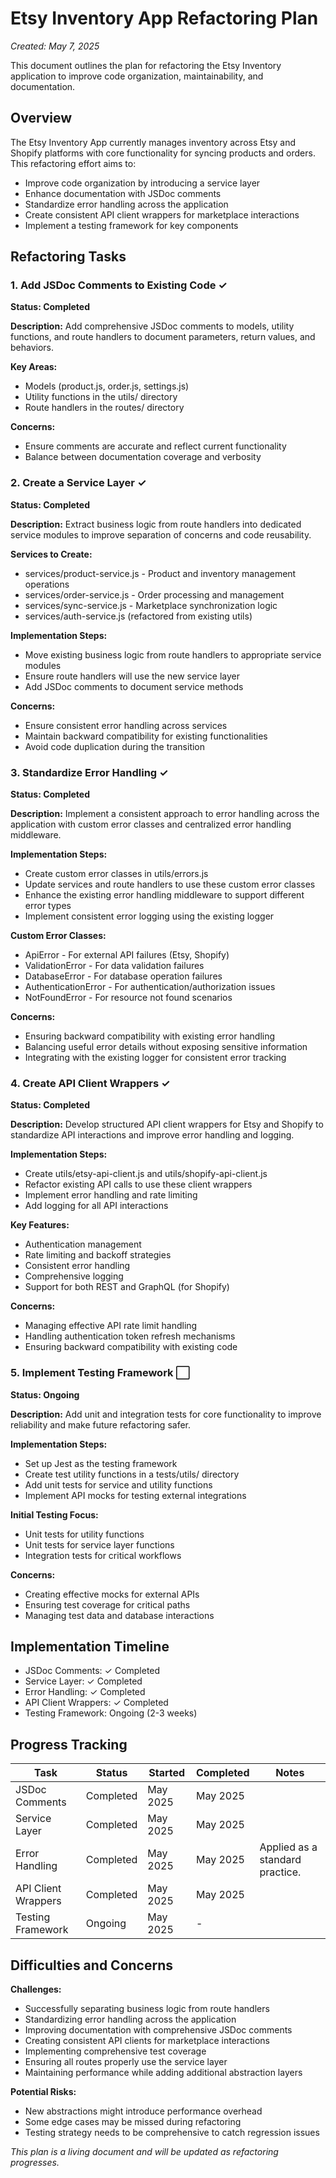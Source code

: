 # Etsy Inventory App Refactoring Plan

*Created: May 7, 2025*

This document outlines the plan for refactoring the Etsy Inventory application to improve code organization, maintainability, and documentation.

## Overview

The Etsy Inventory App currently manages inventory across Etsy and Shopify platforms with core functionality for syncing products and orders. This refactoring effort aims to:

- Improve code organization by introducing a service layer
- Enhance documentation with JSDoc comments
- Standardize error handling across the application
- Create consistent API client wrappers for marketplace interactions
- Implement a testing framework for key components

## Refactoring Tasks

### 1. Add JSDoc Comments to Existing Code ✓

**Status: Completed**

**Description:** Add comprehensive JSDoc comments to models, utility functions, and route handlers to document parameters, return values, and behaviors.

**Key Areas:**

- Models (product.js, order.js, settings.js)
- Utility functions in the utils/ directory
- Route handlers in the routes/ directory

**Concerns:**

- Ensure comments are accurate and reflect current functionality
- Balance between documentation coverage and verbosity

### 2. Create a Service Layer ✓

**Status: Completed**

**Description:** Extract business logic from route handlers into dedicated service modules to improve separation of concerns and code reusability.

**Services to Create:**

- services/product-service.js - Product and inventory management operations
- services/order-service.js - Order processing and management
- services/sync-service.js - Marketplace synchronization logic
- services/auth-service.js (refactored from existing utils)

**Implementation Steps:**

- Move existing business logic from route handlers to appropriate service modules
- Ensure route handlers will use the new service layer
- Add JSDoc comments to document service methods

**Concerns:**

- Ensure consistent error handling across services
- Maintain backward compatibility for existing functionalities
- Avoid code duplication during the transition

### 3. Standardize Error Handling ✓

**Status: Completed**

**Description:** Implement a consistent approach to error handling across the application with custom error classes and centralized error handling middleware.

**Implementation Steps:**

- Create custom error classes in utils/errors.js
- Update services and route handlers to use these custom error classes
- Enhance the existing error handling middleware to support different error types
- Implement consistent error logging using the existing logger

**Custom Error Classes:**

- ApiError - For external API failures (Etsy, Shopify)
- ValidationError - For data validation failures
- DatabaseError - For database operation failures
- AuthenticationError - For authentication/authorization issues
- NotFoundError - For resource not found scenarios

**Concerns:**

- Ensuring backward compatibility with existing error handling
- Balancing useful error details without exposing sensitive information
- Integrating with the existing logger for consistent error tracking

### 4. Create API Client Wrappers ✓

**Status: Completed**

**Description:** Develop structured API client wrappers for Etsy and Shopify to standardize API interactions and improve error handling and logging.

**Implementation Steps:**

- Create utils/etsy-api-client.js and utils/shopify-api-client.js
- Refactor existing API calls to use these client wrappers
- Implement error handling and rate limiting
- Add logging for all API interactions

**Key Features:**

- Authentication management
- Rate limiting and backoff strategies
- Consistent error handling
- Comprehensive logging
- Support for both REST and GraphQL (for Shopify)

**Concerns:**

- Managing effective API rate limit handling
- Handling authentication token refresh mechanisms
- Ensuring backward compatibility with existing code

### 5. Implement Testing Framework ⬜

**Status: Ongoing**

**Description:** Add unit and integration tests for core functionality to improve reliability and make future refactoring safer.

**Implementation Steps:**

- Set up Jest as the testing framework
- Create test utility functions in a tests/utils/ directory
- Add unit tests for service and utility functions
- Implement API mocks for testing external integrations

**Initial Testing Focus:**

- Unit tests for utility functions
- Unit tests for service layer functions
- Integration tests for critical workflows

**Concerns:**

- Creating effective mocks for external APIs
- Ensuring test coverage for critical paths
- Managing test data and database interactions

## Implementation Timeline

- JSDoc Comments: ✓ Completed
- Service Layer: ✓ Completed
- Error Handling: ✓ Completed
- API Client Wrappers: ✓ Completed
- Testing Framework: Ongoing (2-3 weeks)

## Progress Tracking

| Task                 | Status    | Started      | Completed    | Notes                                |
|----------------------|-----------|--------------|--------------|--------------------------------------|
| JSDoc Comments       | Completed | May 2025     | May 2025     |                                      |
| Service Layer        | Completed | May 2025     | May 2025     |                                      |
| Error Handling       | Completed | May 2025     | May 2025     | Applied as a standard practice.      |
| API Client Wrappers  | Completed | May 2025     | May 2025     |                                      |
| Testing Framework    | Ongoing   | May 2025     | -            |                                      |

## Difficulties and Concerns

**Challenges:**

- Successfully separating business logic from route handlers
- Standardizing error handling across the application
- Improving documentation with comprehensive JSDoc comments
- Creating consistent API clients for marketplace interactions
- Implementing comprehensive test coverage
- Ensuring all routes properly use the service layer
- Maintaining performance while adding additional abstraction layers

**Potential Risks:**

- New abstractions might introduce performance overhead
- Some edge cases may be missed during refactoring
- Testing strategy needs to be comprehensive to catch regression issues


*This plan is a living document and will be updated as refactoring progresses.*
